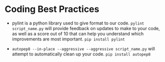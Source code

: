 # Coding Best Practices

* pylint is a python library used to give format to our code.
`pylint script_name.py` will provide feedback on updates to make to your code, as well as a score out of 10 that can help you understand which improvements are most important.
`pip install pylint`

* `autopep8 --in-place --aggressive --aggressive script_name.py` will attempt to automatically clean up your code.
`pip install autopep8`